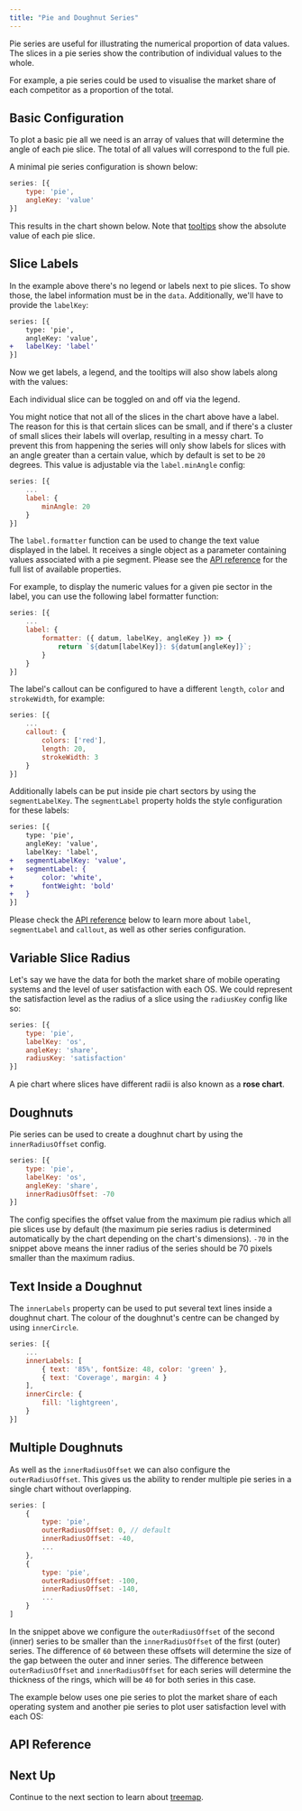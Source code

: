 ```yaml
---
title: "Pie and Doughnut Series"
---
```


Pie series are useful for illustrating the numerical proportion of data values. The slices in a pie series show the contribution of individual values to the whole.

For example, a pie series could be used to visualise the market share of each competitor as a proportion of the total.

## Basic Configuration

To plot a basic pie all we need is an array of values that will determine the angle of each pie slice. The total of all values will correspond to the full pie.

A minimal pie series configuration is shown below:

```js
series: [{
    type: 'pie',
    angleKey: 'value'
}]
```
This results in the chart shown below. Note that [tooltips](/charts-tooltips/) show the absolute value of each pie slice.

<chart-example title='Basic Pie Chart' name='basic-pie' type='generated'></chart-example>

## Slice Labels

In the example above there's no legend or labels next to pie slices. To show those, the label information must be in the `data`. Additionally, we'll have to provide the `labelKey`:

```diff
series: [{
    type: 'pie',
    angleKey: 'value',
+   labelKey: 'label'
}]
```

Now we get labels, a legend, and the tooltips will also show labels along with the values:

<chart-example title='Pie Chart with Labels' name='pie-labels' type='generated'></chart-example>

Each individual slice can be toggled on and off via the legend.

You might notice that not all of the slices in the chart above have a label. The reason for this is that certain slices can be small, and if there's a cluster of small slices their labels will overlap, resulting in a messy chart. To prevent this from happening the series will only show labels for slices with an angle greater than a certain value, which by default is set to be `20` degrees. This value is adjustable via the `label.minAngle` config:

```js
series: [{
    ...
    label: {
        minAngle: 20
    }
}]
```

The `label.formatter` function can be used to change the text value displayed in the label.
It receives a single object as a parameter containing values associated with a pie segment.
Please see the [API reference](#api-reference) for the full list of available properties.

For example, to display the numeric values for a given pie sector in the label,
you can use the following label formatter function:

```js
series: [{
    ...
    label: {
        formatter: ({ datum, labelKey, angleKey }) => {
            return `${datum[labelKey]}: ${datum[angleKey]}`;
        }
    }
}]
```

The label's callout can be configured to have a different `length`, `color` and `strokeWidth`, for example:

```js
series: [{
    ...
    callout: {
        colors: ['red'],
        length: 20,
        strokeWidth: 3
    }
}]
```

Additionally labels can be put inside pie chart sectors by using the `segmentLabelKey`.
The `segmentLabel` property holds the style configuration for these labels:

```diff
series: [{
    type: 'pie',
    angleKey: 'value',
    labelKey: 'label',
+   segmentLabelKey: 'value',
+   segmentLabel: {
+       color: 'white',
+       fontWeight: 'bold'
+   }
}]
```

<chart-example title='Pie Chart with Labels in Slices' name='pie-labels-in-slices' type='generated'></chart-example>

Please check the [API reference](#api-reference) below to learn more about `label`, `segmentLabel` and `callout`, as well as other series configuration.

## Variable Slice Radius

Let's say we have the data for both the market share of mobile operating systems and the level of user satisfaction with each OS. We could represent the satisfaction level as the radius of a slice using the `radiusKey` config like so:

```js
series: [{
    type: 'pie',
    labelKey: 'os',
    angleKey: 'share',
    radiusKey: 'satisfaction'
}]
```

A pie chart where slices have different radii is also known as a **rose chart**.

<chart-example title='Slices with Different Radii' name='slice-radius' type='generated'></chart-example>

## Doughnuts

Pie series can be used to create a doughnut chart by using the `innerRadiusOffset` config.

```js
series: [{
    type: 'pie',
    labelKey: 'os',
    angleKey: 'share',
    innerRadiusOffset: -70
}]
```

The config specifies the offset value from the maximum pie radius which all pie slices use by default (the maximum pie series radius is determined automatically by the chart depending on the chart's dimensions). `-70` in the snippet above means the inner radius of the series should be 70 pixels smaller than the maximum radius.

<chart-example title='Doughnut Chart' name='doughnut-chart' type='generated'></chart-example>

## Text Inside a Doughnut

The `innerLabels` property can be used to put several text lines inside a doughnut chart.
The colour of the doughnut's centre can be changed by using `innerCircle`.

```js
series: [{
    ...
    innerLabels: [
        { text: '85%', fontSize: 48, color: 'green' },
        { text: 'Coverage', margin: 4 }
    ],
    innerCircle: {
        fill: 'lightgreen',
    }
}]
```

<chart-example title='Text Inside a Doughnut Chart' name='text-inside-doughnut' type='generated'></chart-example>

## Multiple Doughnuts

As well as the `innerRadiusOffset` we can also configure the `outerRadiusOffset`. This gives us the ability to render multiple pie series in a single chart without overlapping.

```js
series: [
    {
        type: 'pie',
        outerRadiusOffset: 0, // default
        innerRadiusOffset: -40,
        ...
    },
    {
        type: 'pie',
        outerRadiusOffset: -100,
        innerRadiusOffset: -140,
        ...
    }
]
```

In the snippet above we configure the `outerRadiusOffset` of the second (inner) series to be smaller than the `innerRadiusOffset` of the first (outer) series. The difference of `60` between these offsets will determine the size of the gap between the outer and inner series. The difference between `outerRadiusOffset` and `innerRadiusOffset` for each series will determine the thickness of the rings, which will be `40` for both series in this case.

The example below uses one pie series to plot the market share of each operating system and another pie series to plot user satisfaction level with each OS:

<chart-example title='Multi-Doughnut Chart' name='multi-doughnut' type='generated'></chart-example>

## API Reference

<interface-documentation interfaceName='AgPieSeriesOptions' overridesrc="charts-api/api.json" config='{ "showSnippets": false }'></interface-documentation>

## Next Up

Continue to the next section to learn about [treemap](../treemap-series/).
